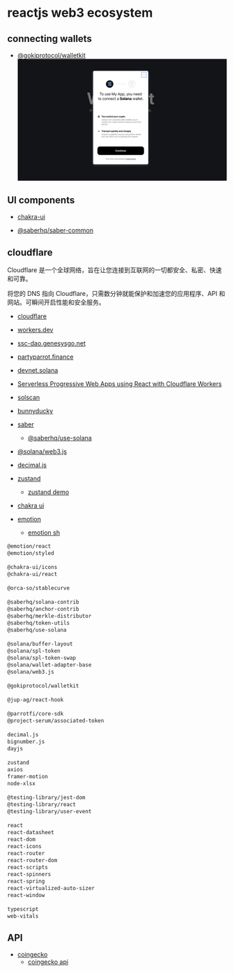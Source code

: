 # reactjs web3 ecosystem

## connecting wallets
- [@gokiprotocol/walletkit](https://github.com/GokiProtocol/walletkit)
![](./assets/walletkit.png)

## UI components
- [chakra-ui](https://chakra-ui.com/guides/first-steps)

- [@saberhq/saber-common](https://github.com/saber-hq/saber-common)


## cloudflare
Cloudflare 是一个全球网络，旨在让您连接到互联网的一切都安全、私密、快速和可靠。

将您的 DNS 指向 Cloudflare，只需数分钟就能保护和加速您的应用程序、API 和网站。可瞬间开启性能和安全服务。

- [cloudflare](https://www.cloudflare.com/zh-cn/security/)

- [workers.dev](https://workers.cloudflare.com/)
- [ssc-dao.genesysgo.net](https://www.genesys.com/)
- [partyparrot.finance](https://staging.partyparrot.finance/mint/)
- [devnet.solana](https://api.devnet.solana.com/)


- [Serverless Progressive Web Apps using React with Cloudflare Workers](https://blog.cloudflare.com/serverless-pwa-react-cloudflare-workers/)

- [solscan](https://solscan.io/)
- [bunnyducky](https://bunnyducky.com/)

- [saber](https://saber.so/)
  - [@saberhq/use-solana]()


- [@solana/web3.js](https://github.com/solana-labs/solana-web3.js)

- [decimal.js](http://mikemcl.github.io/decimal.js/#)



- [zustand](https://github.com/pmndrs/zustand)
  - [zustand demo](https://zustand-demo.pmnd.rs/)
- [chakra ui](https://chakra-ui.com/)
- [emotion](https://github.com/emotion-js/emotion)
  - [emotion sh](https://emotion.sh/)


```
@emotion/react
@emotion/styled

@chakra-ui/icons
@chakra-ui/react

@orca-so/stablecurve

@saberhq/solana-contrib
@saberhq/anchor-contrib
@saberhq/merkle-distributor
@saberhq/token-utils
@saberhq/use-solana

@solana/buffer-layout
@solana/spl-token
@solana/spl-token-swap
@solana/wallet-adapter-base
@solana/web3.js

@gokiprotocol/walletkit

@jup-ag/react-hook

@parrotfi/core-sdk
@project-serum/associated-token

decimal.js
bignumber.js
dayjs

zustand
axios
framer-motion
node-xlsx

@testing-library/jest-dom
@testing-library/react
@testing-library/user-event

react
react-datasheet
react-dom
react-icons
react-router
react-router-dom
react-scripts
react-spinners
react-spring
react-virtualized-auto-sizer
react-window

typescript
web-vitals
```


## API

- [coingecko](https://www.coingecko.com/)
  - [coingecko api](https://www.coingecko.com/en/api/documentation)
